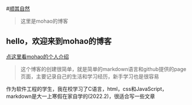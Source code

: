 #[顺其自然](https://h539251932.github.io/)
> 这里是mohao的博客

## hello，欢迎来到mohao的博客
[点这里看mohao的个人介绍](https://h539251932.github.io/mohao/about.html)

> 这个博客的创建很简单，就是简单的markdown语言和github提供的page页面，主要记录自己的生活和学习经历，新手学习也是很容易

作为软件工程的学生，我在校学习了C语言，html，css和JavaScript，markdown是大一上寒假在家自学的(2022.2)，很适合写一些文章
